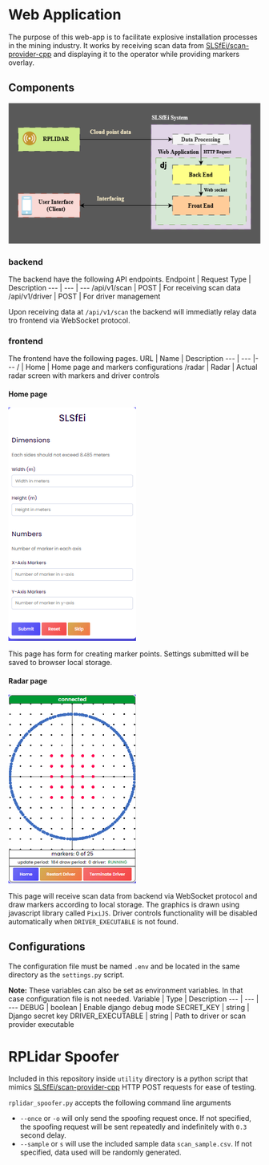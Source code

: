 # Web Application
The purpose of this web-app is to facilitate explosive installation processes in the mining industry.
It works by receiving scan data from [SLSfEi/scan-provider-cpp](https://github.com/SLSfEi/scan-provider-cpp) and displaying it to the operator while providing markers overlay.
## Components
![system diagram](./SLSfEI.drawio.png)
### backend
The backend have the following API endpoints.
Endpoint | Request Type | Description
--- | --- | ---
/api/v1/scan | POST | For receiving scan data
/api/v1/driver | POST | For driver management

Upon receiving data at `/api/v1/scan` the backend will immediatly relay data tro frontend via WebSocket protocol.


### frontend
The frontend have the following pages.
URL | Name | Description
--- | --- |---
/ | Home | Home page and markers configurations
/radar | Radar | Actual radar screen with markers and driver controls

#### **Home page**
![home screen](./home-screen.png)


This page has form for creating marker points. Settings submitted will be saved to browser local storage.


#### **Radar page**
![radar screen](./radar-screen.png)


This page will receive scan data from backend via WebSocket protocol and draw markers according to local storage.
The graphics is drawn using javascript library called `PixiJS`.
Driver controls functionality will be disabled automatically when `DRIVER_EXECUTABLE` is not found.
## Configurations
The configuration file must be named `.env` and be located in the same directory as the `settings.py` script.

**Note:** These variables can also be set as environment variables. In that case configuration file is not needed.
Variable | Type | Description
--- | --- | ---
DEBUG | boolean | Enable django debug mode
SECRET_KEY | string | Django secret key
DRIVER_EXECUTABLE | string | Path to driver or scan provider executable
# RPLidar Spoofer
Included in this repository inside `utility` directory is a python script that mimics [SLSfEi/scan-provider-cpp](https://github.com/SLSfEi/scan-provider-cpp) HTTP POST requests for ease of testing.

`rplidar_spoofer.py` accepts the following command line arguments
- `--once` or `-o` will only send the spoofing request once. If not specified, the spoofing request will be sent repeatedly and indefinitely with `0.3` second delay.
- `--sample` or `s` will use the included sample data `scan_sample.csv`. If not specified, data used will be randomly generated.
